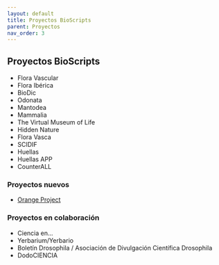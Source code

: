 ```yaml
---
layout: default
title: Proyectos BioScripts
parent: Proyectos
nav_order: 3
---
```


## Proyectos BioScripts
- Flora Vascular
- Flora Ibérica
- BioDic
- Odonata
- Mantodea
- Mammalia
- The Virtual Museum of Life
- Hidden Nature
- Flora Vasca
- SCIDIF
- Huellas
- Huellas APP
- CounterALL

### Proyectos nuevos
- [Orange Project](./BioScripts/OrangeProject.md)

### Proyectos en colaboración
- Ciencia en... 
- Yerbarium/Yerbario
- Boletín Drosophila / Asociación de Divulgación Científica Drosophila
- DodoCIENCIA